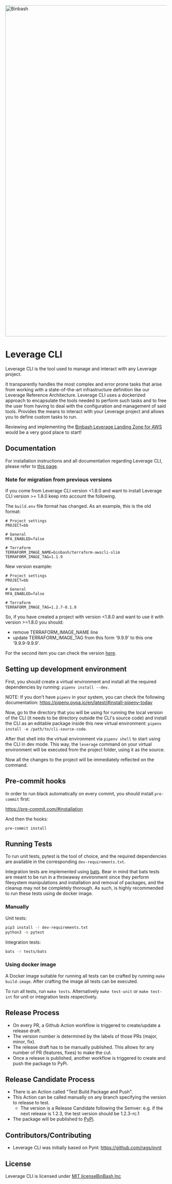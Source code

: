 <a href="https://github.com/binbashar">
    <img src="https://raw.githubusercontent.com/binbashar/le-ref-architecture-doc/master/docs/assets/images/logos/binbash-leverage-banner.png" width="1032" align="left" alt="Binbash"/>
</a>
<br clear="left"/>

# Leverage CLI
Leverage CLI is the tool used to manage and interact with any Leverage project.

It transparently handles the most complex and error prone tasks that arise from working with a state-of-the-art infrastructure definition like our Leverage Reference Architecture. Leverage CLI uses a dockerized approach to encapsulate the tools needed to perform such tasks and to free the user from having to deal with the configuration and management of said tools.
Provides the means to interact with your Leverage project and allows you to define custom tasks to run.

Reviewing and implementing the [Binbash Leverage Landing Zone for AWS](https://leverage.binbash.co/try-leverage/) would be a very good place to start!

## Documentation
For installation instructions and all documentation regarding Leverage CLI, please refer to [this page](https://leverage.binbash.co/user-guide/leverage-cli/installation/).

### Note for migration from previous versions

If you come from Leverage CLI version <1.8.0 and want to install Leverage CLI version >= 1.8.0 keep into account the following.

The `build.env` file format has changed. As an example, this is the old format:
```
# Project settings
PROJECT=bb

# General
MFA_ENABLED=false

# Terraform
TERRAFORM_IMAGE_NAME=binbash/terraform-awscli-slim
TERRAFORM_IMAGE_TAG=1.1.9
```

New version example:
```
# Project settings
PROJECT=bb

# General
MFA_ENABLED=false

# Terraform
TERRAFORM_IMAGE_TAG=1.2.7-0.1.0
```

So, if you have created a project with version <1.8.0 and want to use it with version >=1.8.0 you should:

- remove TERRAFORM_IMAGE_NAME line
- update TERRAFORM_IMAGE_TAG from this form '9.9.9' to this one '9.9.9-9.9.9'. 

For the second item you can check the version [here](https://hub.docker.com/r/binbash/leverage-toolbox/tags).

## Setting up development environment

First, you should create a virtual environment and install all the required dependencies by running: `pipenv install --dev`.

NOTE: If you don't have `pipenv` in your system, you can check the following documentation: https://pipenv.pypa.io/en/latest/#install-pipenv-today

Now, go to the directory that you will be using for running the local version of the CLI (it needs to be directory outside the CLI's source code) and install the CLI as an editable package inside this new virtual environment: `pipenv install -e /path/to/cli-source-code`.

After that shell into the virtual environment via `pipenv shell` to start using the CLI in dev mode. This way, the `leverage` command on your virtual environment will be executed from the project folder, using it as the source.

Now all the changes to the project will be immediately reflected on the command.

## Pre-commit hooks

In order to run black automatically on every commit, you should install `pre-commit` first:

https://pre-commit.com/#installation

And then the hooks:

```
pre-commit install
```

## Running Tests
To run unit tests, pytest is the tool of choice, and the required dependencies are available in the corresponding `dev-requirements.txt`.

Integration tests are implemented using [bats](https://github.com/bats-core/bats-core/). Bear in mind that bats tests are meant to be run in a throwaway environment since they perform filesystem manipulations and installation and removal of packages, and the cleanup may not be completely thorough. As such, is highly recommended to run these tests using de docker image.

### Manually
Unit tests:
```bash
pip3 install -r dev-requirements.txt
python3 -m pytest
```
Integration tests:
```bash
bats -r tests/bats
```
### Using docker image
A Docker image suitable for running all tests can be crafted by running `make build-image`. After crafting the image all tests can be executed.

To run all tests, run `make tests`. Alternatively `make test-unit` or `make test-int` for unit or integration tests respectively.

## Release Process
* On every PR, a Github Action workflow is triggered to create/update a release draft.
* The version number is determined by the labels of those PRs (major, minor, fix).
* The release draft has to be manually published. This allows for any number of PR (features, fixes) to make the cut.
* Once a release is published, another workflow is triggered to create and push the package to PyPi.

## Release Candidate Process
* There is an Action called "Test Build Package and Push".
* This Action can be called manually on any branch specifying the version to release to test.
    * The version is a Release Candidate following the Semver: e.g. if the next release is 1.2.3, the test version should be 1.2.3-rc.1
* The package will be published to [PyPi](https://pypi.org/project/leverage/).

## Contributors/Contributing
* Leverage CLI was initially based on Pynt: https://github.com/rags/pynt


## License
Leverage CLI is licensed under [MIT license](http://opensource.org/licenses/MIT)[BinBash Inc](https://github.com/binbashar)
